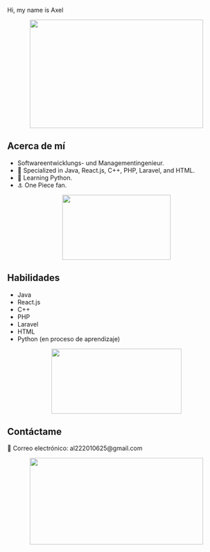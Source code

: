 Hi, my name is Axel
<div>
  <p align="center"> <img src="https://gifdb.com/images/high/one-piece-smiling-straw-hat-luffy-jz36w2zqojhanjhs.gif" width="400" height="250" /> </p>

  <h2>Acerca de mí</h2>
  <ul>
  <li>Softwareentwicklungs- und Managementingenieur.</li>
  <li>🚀 Specialized in Java, React.js, C++, PHP, Laravel, and HTML.</li>
  <li>🌱 Learning Python.</li>
  <li>⚓ One Piece fan.</li>
</ul>


  <p align="center"> <img src="https://media.tenor.com/MMGYSBh3RrMAAAAC/anime.gif" width="250" height="150" /> </p>

  <h2>Habilidades</h2>
  <ul>
    <li>Java</li>
    <li>React.js</li>
    <li>C++</li>
    <li>PHP</li>
    <li>Laravel</li>
    <li>HTML</li>
    <li>Python (en proceso de aprendizaje)</li>
  </ul>

  <p align="center"> <img src="https://media.giphy.com/media/xTiTnuhyBF54B852nK/giphy.gif" width="300" height="150" /> </p>

  <h2>Contáctame</h2>
  <p>📧 Correo electrónico: al222010625@gmail.com</p>

  <p align="center"> <img src="https://i.redd.it/1slnov9gcngb1.gif" width="400" height="200" /> </p>
</div>
